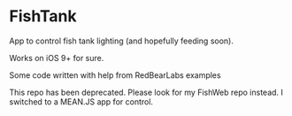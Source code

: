 # FishTank

App to control fish tank lighting (and hopefully feeding soon).

Works on iOS 9+ for sure.

Some code written with help from RedBearLabs examples

This repo has been deprecated. Please look for my FishWeb repo instead. I switched to a MEAN.JS app for control.
